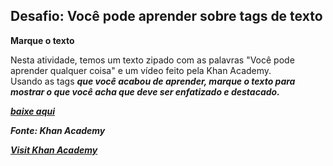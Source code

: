 ## Desafio: Você pode aprender sobre tags de texto

**Marque o texto**

Nesta atividade, temos um texto zipado com as palavras "Você pode aprender qualquer coisa" e um vídeo feito pela Khan Academy.<br>
Usando as tags ***que você acabou de aprender, marque o texto para mostrar o que você acha que deve ser enfatizado e destacado.***

***[baixe aqui](https://drive.google.com/file/d/1GckMLXiyjDjrsFaNeJ4vg5H2dv4cdmh0/view?usp=sharing)***

***Fonte: Khan Academy***

***[Visit Khan Academy](https://pt.khanacademy.org/computing)***
